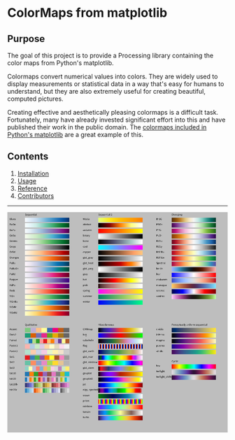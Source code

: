 # ColorMaps from matplotlib

## Purpose

The goal of this project is to provide a Processing library containing the color maps from Python's matplotlib.

Colormaps convert numerical values into colors. They are widely used to display measurements or statistical data in a way that's easy for humans to understand, but they are also extremely useful for creating beautiful, computed pictures.

Creating effective and aesthetically pleasing colormaps is a difficult task. Fortunately, many have already invested significant effort into this and have published their work in the public domain. The [colormaps included in Python's matplotlib](https://matplotlib.org/stable/gallery/color/colormap_reference.html) are a great example of this.

## Contents

1. [Installation](installation.md)
2. [Usage](usage.md)
3. [Reference](reference.md)
3. [Contributors](contributors.md)

---

![Colormap reference](./colormaps-reference.png)